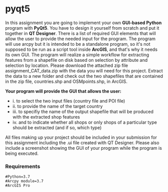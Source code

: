 # pyqt5

In this assignment you are going to implement your own **GUI-based Python** program with
**PyQt5**. You have to design it yourself from scratch and put it together in **QT Designer**. There
is a list of required GUI elements that will allow the user to provide the needed input for the
program. The program will use arcpy but it is intended to be a standalone program, so it's not
supposed to be run as a script tool inside **ArcGIS**, and that's why it needs its own GUI. The
program will realize a simple workflow for extracting features from a shapefile on disk based
on selection by attribute and selection by location. Please download the attached zip file
assignment_CAT_data.zip with the data you will need for this project. Extract the data to a new
folder and check out the two shapefiles that are contained in the zip file, countries.shp and
OSMpoints.shp, in ArcGIS.

**Your program will provide the GUI that allows the user:**
- i. to select the two input files (country file and POI file)
- ii. to provide the name of the target country
- iii. to specifiy the name of the output shapefile that will be produced with the extracted shop features
- iv. and to indicate whether all shops or only shops of a particular type should be extracted (and if so, which type)

All files making up your project should be included in your submission for this assignment
including the .ui file created with QT Designer. Please also include a screenshot showing the
GUI of your program while the program is being executed.

### Requirements
```
#Python=3.7
#Arcpy module=3.7
#ArcGIS Pro
```
